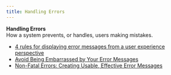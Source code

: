 ```yaml
---
title: Handling Errors
---
```

**Handling Errors**  
How a system prevents, or handles, users making mistakes.
*   [4 rules for displaying error messages from a user experience perspective](http://www.nomensa.com/blog/2010/4-rules-for-displaying-error-messages-from-a-user-experience-perspective/)  
*   [Avoid Being Embarrassed by Your Error Messages](http://www.uxmatters.com/mt/archives/2010/08/avoid-being-embarrassed-by-your-error-messages.php)  
*   [Non-Fatal Errors: Creating Usable, Effective Error Messages](http://www.writersua.com/articles/message/index.html)  
